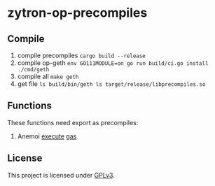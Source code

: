 # zytron-op-precompiles

## Compile

1. compile precompiles
``
cargo build --release
``
2. compile op-geth
``
env GO111MODULE=on go run build/ci.go install ./cmd/geth
``
3. compile all
``
make geth
``
4. get file
``
ls build/bin/geth
ls target/release/libprecompiles.so
``

## Functions

These functions need export as precompiles:

1. Anemoi [execute]() [gas]()

## License

This project is licensed under [GPLv3](https://www.gnu.org/licenses/gpl-3.0.en.html).
